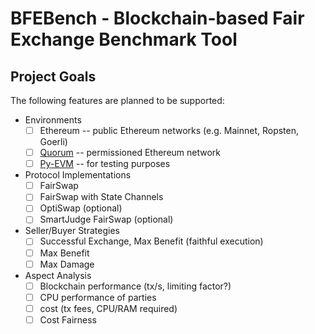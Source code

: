 # BFEBench - Blockchain-based Fair Exchange Benchmark Tool

## Project Goals

The following features are planned to be supported:

  * Environments
    * [ ] Ethereum -- public Ethereum networks (e.g. Mainnet, Ropsten, Goerli)
    * [ ] [Quorum](https://consensys.net/quorum/) -- permissioned Ethereum network
    * [ ] [Py-EVM](https://github.com/ethereum/py-evm) -- for testing purposes
  * Protocol Implementations
    * [ ] FairSwap
    * [ ] FairSwap with State Channels
    * [ ] OptiSwap (optional)
    * [ ] SmartJudge FairSwap (optional)
  * Seller/Buyer Strategies
    * [ ] Successful Exchange, Max Benefit (faithful execution)
    * [ ] Max Benefit
    * [ ] Max Damage
  * Aspect Analysis
    * [ ] Blockchain performance (tx/s, limiting factor?)
    * [ ] CPU performance of parties
    * [ ] cost (tx fees, CPU/RAM required)
    * [ ] Cost Fairness
